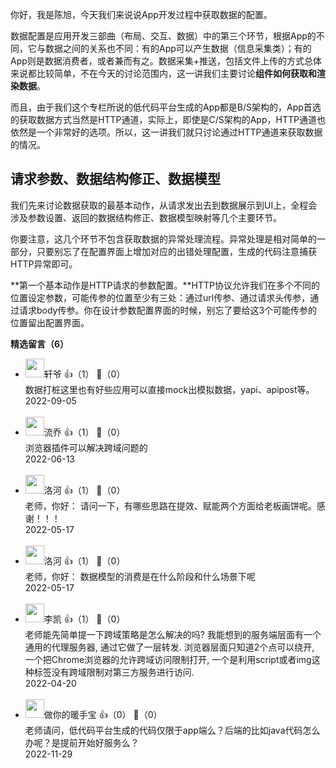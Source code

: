 你好，我是陈旭，今天我们来说说App开发过程中获取数据的配置。

数据配置是应用开发三部曲（布局、交互、数据）中的第三个环节，根据App的不同，它与数据之间的关系也不同：有的App可以产生数据（信息采集类）；有的App则是数据消费者，或者兼而有之。数据采集+推送，包括文件上传的方式总体来说都比较简单，不在今天的讨论范围内，这一讲我们主要讨论**组件如何获取和渲染数据**。

而且，由于我们这个专栏所说的低代码平台生成的App都是B/S架构的，App首选的获取数据方式当然是HTTP通道，实际上，即使是C/S架构的App，HTTP通道也依然是一个非常好的选项。所以，这一讲我们就只讨论通过HTTP通道来获取数据的情况。

## 请求参数、数据结构修正、数据模型

我们先来讨论数据获取的最基本动作，从请求发出去到数据展示到UI上，全程会涉及参数设置、返回的数据结构修正、数据模型映射等几个主要环节。

你要注意，这几个环节不包含获取数据的异常处理流程。异常处理是相对简单的一部分，只要别忘了在配置界面上增加对应的出错处理配置，生成的代码注意捕获HTTP异常即可。

**第一个基本动作是HTTP请求的参数配置。**HTTP协议允许我们在多个不同的位置设定参数，可能传参的位置至少有三处：通过url传参、通过请求头传参，通过请求body传参。你在设计参数配置界面的时候，别忘了要给这3个可能传参的位置留出配置界面。
<div><strong>精选留言（6）</strong></div><ul>
<li><img src="https://static001.geekbang.org/account/avatar/00/0f/83/52/d67f276d.jpg" width="30px"><span>轩爷</span> 👍（1） 💬（0）<div>数据打桩这里也有好些应用可以直接mock出模拟数据，yapi、apipost等。</div>2022-09-05</li><br/><li><img src="https://static001.geekbang.org/account/avatar/00/18/5d/74/2762a847.jpg" width="30px"><span>流乔</span> 👍（1） 💬（0）<div>浏览器插件可以解决跨域问题的</div>2022-06-13</li><br/><li><img src="https://static001.geekbang.org/account/avatar/00/11/7d/f7/2fe4c1a1.jpg" width="30px"><span>洛河</span> 👍（1） 💬（0）<div>老师，你好：
请问一下，有哪些思路在提效、赋能两个方面给老板画饼呢。感谢！！！
</div>2022-05-17</li><br/><li><img src="https://static001.geekbang.org/account/avatar/00/11/7d/f7/2fe4c1a1.jpg" width="30px"><span>洛河</span> 👍（1） 💬（0）<div>老师，你好：
数据模型的消费是在什么阶段和什么场景下呢</div>2022-05-17</li><br/><li><img src="https://static001.geekbang.org/account/avatar/00/14/ef/ed/90d0199d.jpg" width="30px"><span>李凯</span> 👍（1） 💬（0）<div>老师能先简单提一下跨域策略是怎么解决的吗? 我能想到的服务端层面有一个通用的代理服务器, 通过它做了一层转发. 浏览器层面只知道2个点可以绕开, 一个把Chrome浏览器的允许跨域访问限制打开, 一个是利用script或者img这种标签没有跨域限制对第三方服务进行访问.</div>2022-04-20</li><br/><li><img src="https://static001.geekbang.org/account/avatar/00/10/4a/57/7e092d62.jpg" width="30px"><span>做你的暖手宝</span> 👍（0） 💬（0）<div>老师请问，低代码平台生成的代码仅限于app端么？后端的比如java代码怎么办呢？是提前开始好服务么？</div>2022-11-29</li><br/>
</ul>